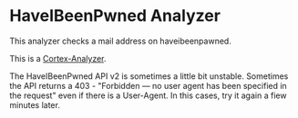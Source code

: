 # HaveIBeenPwned Analyzer

This analyzer checks a mail address on haveibeenpawned.

This is a [Cortex-Analyzer](https://github.com/TheHive-Project/Cortex-Analyzers).

The HaveIBeenPwned API v2 is sometimes a little bit unstable. Sometimes the API returns a 403 - "Forbidden — no user agent has been specified in the request" even if there is a User-Agent. In this cases, try it again a fiew minutes later.
